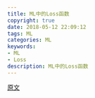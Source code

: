 ```yaml
---
title: ML中的Loss函数
copyright: true
date: 2018-05-12 22:09:12
tags: ML
categories: ML
keywords: 
- ML
- Loss
description: ML中的Loss函数
---
```


[原文](https://blog.csdn.net/shenxiaoming77/article/details/51614601)

